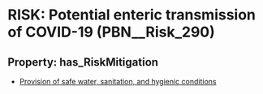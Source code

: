 # RISK: __Potential enteric transmission of COVID-19__ (PBN__Risk_290)

## Property: has_RiskMitigation

* [Provision of safe water, sanitation, and hygienic conditions](PBN__RiskMitigation_364)

